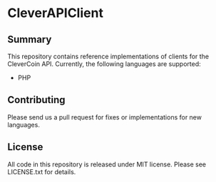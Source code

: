 # CleverAPIClient

## Summary

This repository contains reference implementations of clients for the CleverCoin API. Currently, the following languages are supported:

- PHP

## Contributing

Please send us a pull request for fixes or implementations for new languages.

## License

All code in this repository is released under MIT license. Please see LICENSE.txt for details.
